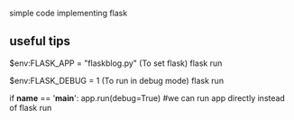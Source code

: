 simple code implementing flask

useful tips
-----------------

$env:FLASK_APP = "flaskblog.py" (To set flask)
flask run

$env:FLASK_DEBUG = 1  (To run in debug mode)
flask run

if __name__ == '__main__':
    app.run(debug=True)
#we can run app directly instead of flask run